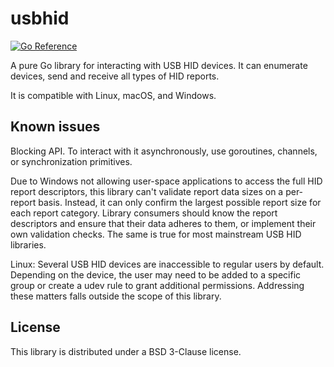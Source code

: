 # usbhid

[![Go Reference](https://pkg.go.dev/badge/rafaelmartins.com/p/usbhid.svg)](https://pkg.go.dev/rafaelmartins.com/p/usbhid)

A pure Go library for interacting with USB HID devices. It can enumerate devices, send and receive all types of HID reports.

It is compatible with Linux, macOS, and Windows.


## Known issues

Blocking API. To interact with it asynchronously, use goroutines, channels, or synchronization primitives.

Due to Windows not allowing user-space applications to access the full HID report descriptors, this library can't validate report data sizes on a per-report basis. Instead, it can only confirm the largest possible report size for each report category. Library consumers should know the report descriptors and ensure that their data adheres to them, or implement their own validation checks. The same is true for most mainstream USB HID libraries.

Linux: Several USB HID devices are inaccessible to regular users by default. Depending on the device, the user may need to be added to a specific group or create a udev rule to grant additional permissions. Addressing these matters falls outside the scope of this library.


## License

This library is distributed under a BSD 3-Clause license.
